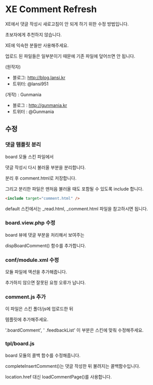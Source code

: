 # XE Comment Refresh
XE에서 댓글 작성시 새로고침이 안 되게 하기 위한 수정 방법입니다.

초보자에게 추천하지 않습니다.

XE에 익숙한 분들만 사용해주세요.

업로드 된 파일들은 일부분이기 때문에 기존 파일에 덮어쓰면 안 됩니다.

(원작자)
* 블로그: http://blog.lansi.kr
* 트위터: @lansi951

(개작) : Gunmania
* 블로그 : http://gunmania.kr
* 트위터 : @Gunmania


## 수정
### 댓글 템플릿 분리
board 모듈 스킨 파일에서 

댓글 작성시 다시 불러올 부분을 분리합니다.

분리 후 comment.html로 저장합니다.

그리고 분리한 파일은 맨처음 불러올 때도 포함될 수 있도록 include 합니다.

```html
<include target="comment.html" />
```

default 스킨에서는 _read.html, _comment.html 파일을 참고하시면 됩니다.

### board.view.php 수정
board 뷰에 댓글 부분을 처리해서 보여주는

dispBoardComment() 함수를 추가합니다.

### conf/module.xml 수정
모듈 파일에 액션을 추가해줍니다.

추가하지 않으면 잘못된 요청 오류가 납니다.

### comment.js 추가
이 파일은 스킨 폴더/js에 업로드한 뒤

템플릿에 추가해주세요.

'.boardComment', ' .feedbackList' 이 부분은 스킨에 맞춰 수정해주세요.

### tpl/board.js
board 모듈의 콜백 함수를 수정해줍니다.

completeInsertComment()는 댓글 작성한 뒤 불려지는 콜백함수입니다.

location.href 대신 loadCommentPage()를 사용합니다.
